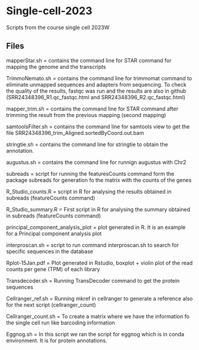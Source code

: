 # Single-cell-2023
Scripts from the course single cell 2023W

## Files

mapperStar.sh = contains the command line for STAR command for mapping the genome and the transcripts


TrimmoNemato.sh =  contains the command line for trimmomat command to eliminate unmapped sequences and adapters from sequencing. To check the quality of the results, fastqc was run and the results are also in github (SRR24348396_R1.qc_fastqc.html and SRR24348396_R2.qc_fastqc.html)


mapper_trim.sh = contains the command line for STAR command after trimming the result from the previous mapping (second mapping) 


samtoolsFilter.sh = contains the command line for samtools view to get the file SRR24348396_trim_Aligned.sortedByCoord.out.bam 


stringtie.sh = contains the command line for stringtie to obtain the annotation.


augustus.sh = contains the command line for runnign augustus with Chr2


subreads = script for running the featuresCounts command form the package subreads for generation fo the matrix with the counts of the genes


R_Studio_counts.R = script in R for analysing the results obtained in subreads (featureCounts command)


R_Studio_summary.R = First script in R for analysing the summary obtained in subreads (featureCounts command)


principal_component_analysis_plot = plot generated in R. It is an example for a Principal component analysis plot


interproscan.sh = script to run command interproscan.sh to search for specific sequences in the database


Rplot-15Jan.pdf = Plot generated in Rstudio, boxplot + violin plot of the read counts per gene (TPM) of each library 


Transdecoder.sh = Running TransDecoder command to get the protein sequences


Cellranger_ref.sh = Running mkref in cellranger to generate a reference also for the next script (cellranger_count)


Cellranger_count.sh = To create a matrix where we have the information fo the single cell run like barcoding information


Eggnog.sh = In this script we ran the script for eggnog which is in conda environment. It is for protein annotations.



